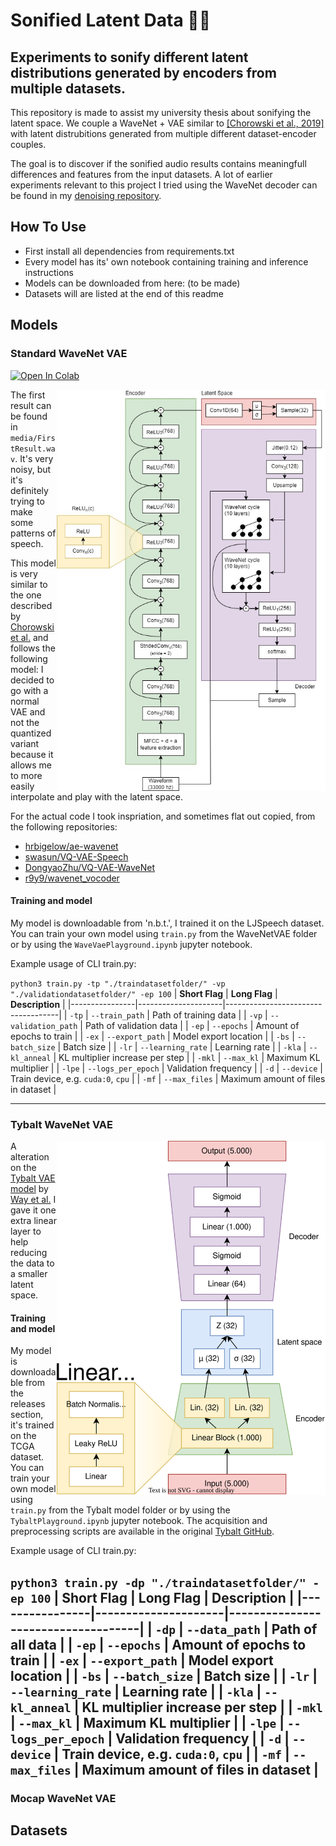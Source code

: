# Sonified Latent Data :microphone::abacus:	
## Experiments to sonify different latent distributions generated by encoders from multiple datasets.

This repository is made to assist my university thesis about sonifying the latent space. We couple a WaveNet + VAE similar to [[Chorowski et al., 2019]](https://arxiv.org/abs/1901.08810) with latent distrubitions generated from multiple different dataset-encoder couples. 

The goal is to discover if the sonified audio results contains meaningfull differences and features from the input datasets.
A lot of earlier experiments relevant to this project I tried using the WaveNet decoder can be found in my [denoising repository](https://github.com/WouterBesse/ConvDenoiser).

## How To Use

- First install all dependencies from requirements.txt
- Every model has its' own notebook containing training and inference instructions
- Models can be downloaded from here: (to be made)
- Datasets will are listed at the end of this readme

## Models

### Standard WaveNet VAE
[![Open In Colab](https://colab.research.google.com/assets/colab-badge.svg)](https://colab.research.google.com/drive/1WM5do9HKMslXeQzKuPiklYVT-IwOogzL?usp=sharing)

<img src="https://github.com/WouterBesse/Sonified-Latent-Data/blob/main/media/WaveNetVae.jpg?raw=true" align="right" width="430px" alt="WaveNet VAE Diagram" />

The first result can be found in `media/FirstResult.wav`. It's very noisy, but it's definitely trying to make some patterns of speech.

This model is very similar to the one described by [Chorowski et al.](https://arxiv.org/abs/1901.08810) and follows the following model:
I decided to go with a normal VAE and not the quantized variant because it allows me to more easily interpolate and play with the latent space.

For the actual code I took inspriation, and sometimes flat out copied, from the following repositories:
- [hrbigelow/ae-wavenet](https://github.com/hrbigelow/ae-wavenet)
- [swasun/VQ-VAE-Speech](https://github.com/swasun/VQ-VAE-Speech)
- [DongyaoZhu/VQ-VAE-WaveNet](https://github.com/DongyaoZhu/VQ-VAE-WaveNet)
- [r9y9/wavenet_vocoder](https://github.com/r9y9/wavenet_vocoder)


#### Training and model

My model is downloadable from 'n.b.t.', I trained it on the LJSpeech dataset. You can train your own model using `train.py` from the WaveNetVAE folder or by using the `WaveVaePlayground.ipynb` jupyter notebook.

Example usage of CLI train.py: 

`python3 train.py -tp "./traindatasetfolder/" -vp "./validationdatasetfolder/" -ep 100`
| **Short Flag** | **Long Flag**       | **Description**                    |
|----------------|---------------------|------------------------------------|
| `-tp`          | `--train_path`      | Path of training data              |
| `-vp`          | `--validation_path` | Path of validation data            |
| `-ep`          | `--epochs`          | Amount of epochs to train          |
| `-ex`          | `--export_path`     | Model export location              |
| `-bs`          | `--batch_size`      | Batch size                         |
| `-lr`          | `--learning_rate`   | Learning rate                      |
| `-kla`         | `--kl_anneal`       | KL multiplier increase per step    |
| `-mkl`         | `--max_kl`          | Maximum KL multiplier              |
| `-lpe`         | `--logs_per_epoch`  | Validation frequency               |
| `-d`           | `--device`          | Train device, e.g. `cuda:0`, `cpu` |
| `-mf`          | `--max_files`       | Maximum amount of files in dataset |

---
### Tybalt WaveNet VAE

<img src="https://github.com/WouterBesse/Sonified-Latent-Data/blob/main/media/Tybalt.svg?raw=true" align="right" width="430px" alt="Tybalt VAE Diagram" />

A alteration on the [Tybalt VAE model](https://github.com/greenelab/tybalt) by [Way et al.](https://www.biorxiv.org/content/10.1101/174474v2)
I gave it one extra linear layer to help reducing the data to a smaller latent space.

#### Training and model

My model is downloadable from the releases section, it's trained on the TCGA dataset. You can train your own model using `train.py` from the Tybalt model folder or by using the `TybaltPlayground.ipynb` jupyter notebook.
The acquisition and preprocessing scripts are available in the original [Tybalt GitHub](https://github.com/greenelab/tybalt).

Example usage of CLI train.py: 

`python3 train.py -dp "./traindatasetfolder/" -ep 100`
| **Short Flag** | **Long Flag**       | **Description**                    |
|----------------|---------------------|------------------------------------|
| `-dp`          | `--data_path`       | Path of all data                   |
| `-ep`          | `--epochs`          | Amount of epochs to train          |
| `-ex`          | `--export_path`     | Model export location              |
| `-bs`          | `--batch_size`      | Batch size                         |
| `-lr`          | `--learning_rate`   | Learning rate                      |
| `-kla`         | `--kl_anneal`       | KL multiplier increase per step    |
| `-mkl`         | `--max_kl`          | Maximum KL multiplier              |
| `-lpe`         | `--logs_per_epoch`  | Validation frequency               |
| `-d`           | `--device`          | Train device, e.g. `cuda:0`, `cpu` |
| `-mf`          | `--max_files`       | Maximum amount of files in dataset |
---
### Mocap WaveNet VAE


## Datasets

